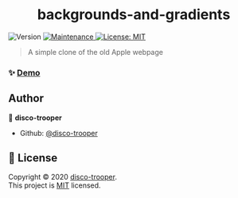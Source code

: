 <h1 align="center">backgrounds-and-gradients</h1>
<p>
  <img alt="Version" src="https://img.shields.io/badge/version-1.0.0-blue.svg?cacheSeconds=2592000" />
  <a href="https://github.com/disco-trooper/backgrounds-and-gradients/graphs/commit-activity" target="_blank">
    <img alt="Maintenance" src="https://img.shields.io/badge/Maintained%3F-yes-green.svg" />
  </a>
  <a href="https://github.com/disco-trooper/backgrounds-and-gradients/blob/master/LICENSE" target="_blank">
    <img alt="License: MIT" src="https://img.shields.io/github/license/disco-trooper/backgrounds-and-gradients" />
  </a>
</p>

> A simple clone of the old Apple webpage

### ✨ [Demo](https://disco-trooper.github.io/backgrounds-and-gradients/)

## Author

👤 **disco-trooper**

- Github: [@disco-trooper](https://github.com/disco-trooper)

## 📝 License

Copyright © 2020 [disco-trooper](https://github.com/disco-trooper).<br />
This project is [MIT](https://github.com/disco-trooper/backgrounds-and-gradients/blob/master/LICENSE) licensed.
